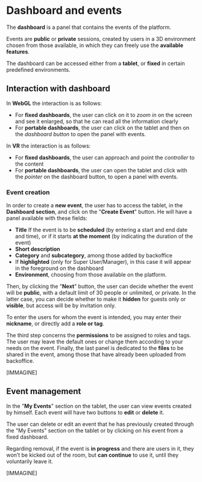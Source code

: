 ﻿---
sidebar_position: 2
---

# Dashboard and events

The **dashboard** is a panel that contains the events of the platform. 

Events are **public** or **private** sessions, created by users in a 3D environment chosen from those available, in which they can freely use the **available features**. 

The dashboard can be accessed either from a **tablet**, or **fixed** in certain predefined environments.

## Interaction with dashboard

In **WebGL** the interaction is as follows:
- For **fixed dashboards**, the user can click on it to *zoom in* on the screen and see it enlarged, so that he can read all the information clearly
- For **portable dashboards**, the user can click on the tablet and then on the *dashboard button* to open the panel with events.

In **VR** the interaction is as follows:
- For **fixed dashboards**, the user can approach and point the *controller* to the content
- For **portable dashboards**, the user can open the tablet and click with the *pointer* on the dashboard button, to open a panel with events.

### Event creation
In order to create a **new event**, the user has to access the tablet, in the **Dashboard section**, and click on the "**Create Event**" button.
He will have a panel available with these fields:
- **Title**
 If the event is to be **scheduled** (by entering a start and end date and time), or if it starts **at the moment** (by indicating the duration of the event)
- **Short description**
- **Category** and **subcategory**, among those added by backoffice
- If **highlighted** (only for Super User/Manager), in this case it will appear in the foreground on the dashboard
- **Environment**, choosing from those available on the platform.

Then, by clicking the "**Next**" button, the user can decide whether the event will be **public**, with a default limit of 30 people or unlimited, or private. 
In the latter case, you can decide whether to make it **hidden** for guests only or **visible**, but access will be by invitation only. 

To enter the users for whom the event is intended, you may enter their **nickname**, or directly add a **role or tag**.

The third step concerns the **permissions** to be assigned to roles and tags. The user may leave the default ones or change them according to your needs on the event.
Finally, the last panel is dedicated to the **files** to be shared in the event, among those that have already been uploaded from backoffice.

[IMMAGINE]

## Event management
In the "**My Events**" section on the tablet, the user can view events created by himself. Each event will have two buttons to **edit** or **delete** it.

The user can delete or edit an event that he has previously created through the "My Events" section on the tablet or by clicking on his event from a fixed dashboard.

Regarding removal, if the event is **in progress** and there are users in it, they won’t be kicked out of the room, but **can continue** to use it, until they voluntarily leave it.

[IMMAGINE]
